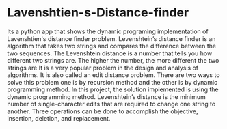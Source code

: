 # Lavenshtien-s-Distance-finder
Its a python app that shows the dynamic programing implementation of Lavenshtien's distance finder problem.
Levenshtein’s distance finder is an algorithm that takes two strings and compares the 
difference between the two sequences. The Levenshtein distance is a number that tells 
you how different two strings are. The higher the number, the more different the two 
strings are.It is a very popular problem in the design and analysis of algorithms. It is 
also called an edit distance problem. There are two ways to solve this problem one is 
by recursion method and the other is by dynamic programming method. In this project, 
the solution implemented is using the dynamic programming method. Levenshtein’s 
distance is the minimum number of single-character edits that are required to change 
one string to another. Three operations can be done to accomplish the objective, 
insertion, deletion, and replacement.
